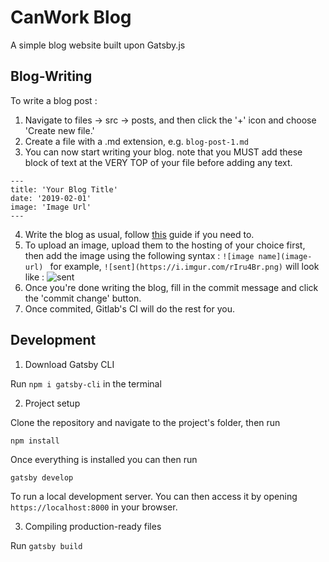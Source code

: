 # CanWork Blog

A simple blog website built upon Gatsby.js

## Blog-Writing

To write a blog post :
1. Navigate to files -> src -> posts, and then click the '+' icon and choose 'Create new file.' 
2. Create a file with a .md extension, e.g. `blog-post-1.md`
3. You can now start writing your blog. note that you MUST add these block of text at the VERY TOP of your file before adding any text.
```
---
title: 'Your Blog Title'
date: '2019-02-01'
image: 'Image Url'
---
```
4. Write the blog as usual, follow [this](https://guides.github.com/features/mastering-markdown/) guide if you need to.
5. To upload an image, upload them to the hosting of your choice first, then add the image using the following syntax :
```![image name](image-url) ```
for example, ```![sent](https://i.imgur.com/rIru4Br.png)``` will look like :
![sent](https://i.imgur.com/rIru4Br.png)
6. Once you're done writing the blog, fill in the commit message and click the 'commit change' button.
7. Once commited, Gitlab's CI will do the rest for you.

## Development

1. Download Gatsby CLI

Run `npm i gatsby-cli` in the terminal

2. Project setup 

Clone the repository and navigate to the project's folder, then run

`npm install`

Once everything is installed you can then run

`gatsby develop`

To run a local development server. You can then access it by opening `https://localhost:8000` in your browser.

3. Compiling production-ready files

Run `gatsby build`



